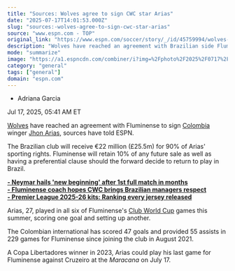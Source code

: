 ```yaml
---
title: "Sources: Wolves agree to sign CWC star Arias"
date: "2025-07-17T14:01:53.000Z"
slug: "sources:-wolves-agree-to-sign-cwc-star-arias"
source: "www.espn.com - TOP"
original_link: "https://www.espn.com/soccer/story/_/id/45759994/wolves-agree-sign-fluminense-jhon-arias-sources"
description: "Wolves have reached an agreement with Brazilian side Fluminense to sign Colombia winger Jhon Arias, sources have told ESPN."
mode: "summarize"
image: "https://a1.espncdn.com/combiner/i?img=%2Fphoto%2F2025%2F0717%2Fr1520158_1296x729_16%2D9.jpg"
category: "general"
tags: ["general"]
domain: "espn.com"
---
```

<div id="readability-page-1" class="page"><div><div><ul><li><p>Adriana Garcia</p></li></ul><p><span>Jul 17, 2025, 05:41 AM ET</span></p></div><p><a href="https://www.espn.com/football/team/_/id/380/wolverhampton-wanderers" target="_blank">Wolves</a> have reached an agreement with Fluminense to sign <a data-clubhouse-guid="7f32673e-0a85-dbdd-3380-19cfe5d6c009" href="https://www.espn.com/soccer/team?id=208">Colombia</a> winger <a data-player-guid="68e45ebe-62a4-fee7-ae45-0550fef7a7d5" href="http://espn.com/soccer/player/_/id/239566/jhon-arias">Jhon Arias</a>, sources have told ESPN.</p><p>The Brazilian club will receive €22 million (£25.5m) for 90% of Arias' sporting rights. Fluminense will retain 10% of any future sale as well as having a preferential clause should the forward decide to return to play in Brazil.</p><p><strong><a href="https://www.espn.com/football/story?_slug_=neymar-hails-new-beginning-1st-full-match-months&amp;id=45759911" target="_blank">- Neymar hails 'new beginning' after 1st full match in months</a><br>
<a href="https://www.espn.com/football/story?_slug_=fluminense-coach-cwc-brazilian-managers-respect&amp;id=45697886" target="_blank">- Fluminense coach hopes CWC brings Brazilian managers respect</a><br>
<a href="https://www.espn.com/football/story?_slug_=premier-league-2025-26-kits-ranking-every-jersey-released&amp;id=45588250" target="_blank">- Premier League 2025-26 kits: Ranking every jersey released</a></strong></p><p>Arias, 27, played in all six of Fluminense's <a href="https://www.espn.co.uk/football/league/_/name/fifa.cwc" target="_blank">Club World Cup</a> games this summer, scoring one goal and setting up another.</p><p>The Colombian international has scored 47 goals and provided 55 assists in 229 games for Fluminense since joining the club in August 2021.</p><p>A Copa Libertadores winner in 2023, Arias could play his last game for Fluminense against Cruzeiro at the <em>Maracana </em>on July 17.</p>
</div></div>